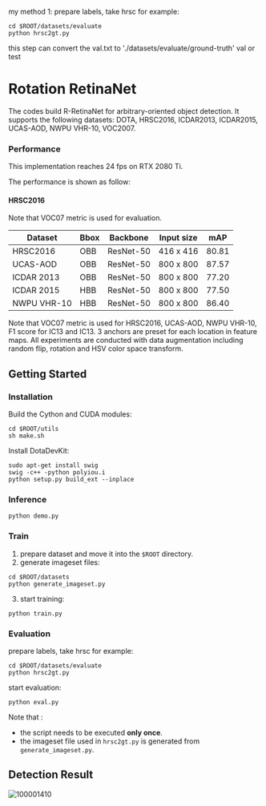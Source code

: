 my method 
 1:
 prepare labels, take hrsc for example:
```
cd $ROOT/datasets/evaluate
python hrsc2gt.py
```
this step can  convert the val.txt to './datasets/evaluate/ground-truth'
val  or  test






# Rotation RetinaNet

The codes build R-RetinaNet for arbitrary-oriented object detection. It supports the following datasets: DOTA, HRSC2016, ICDAR2013, ICDAR2015, UCAS-AOD, NWPU VHR-10, VOC2007. 

### Performance
This implementation reaches 24 fps on RTX 2080 Ti. 

The performance is shown as follow:

#### HRSC2016

Note that VOC07 metric is used for evaluation.

| Dataset          | Bbox |Backbone   | Input size | mAP       |
| ---------------  | ---- | ---------- | --------- |---------|
| HRSC2016         | OBB  | ResNet-50  | 416 x 416  | 80.81    |
| UCAS-AOD         | OBB  |ResNet-50  | 800 x 800  | 87.57     |
| ICDAR 2013       | OBB  |ResNet-50 | 800 x 800  | 77.20    |
| ICDAR 2015       | HBB  |ResNet-50 | 800 x 800  | 77.50 |
| NWPU VHR-10      | HBB  |ResNet-50 | 800 x 800  | 86.40 |

Note that VOC07 metric is used for HRSC2016, UCAS-AOD, NWPU VHR-10, F1 score for IC13 and IC13. 3 anchors are preset for each location in feature maps. All experiments are conducted with data augmentation including random flip, rotation and HSV color space transform.



## Getting Started
### Installation
Build the Cython  and CUDA modules:
```
cd $ROOT/utils
sh make.sh
```

Install DotaDevKit:

```
sudo apt-get install swig
swig -c++ -python polyiou.i
python setup.py build_ext --inplace
```

### Inference

```
python demo.py
```

### Train
1. prepare dataset and move it into the `$ROOT` directory.
2. generate imageset files:
```
cd $ROOT/datasets
python generate_imageset.py
```
3. start training:
```
python train.py
```
### Evaluation
prepare labels, take hrsc for example:
```
cd $ROOT/datasets/evaluate
python hrsc2gt.py
```
start evaluation:
```
python eval.py
```
Note that :

- the script  needs to be executed **only once**.
- the imageset file used in `hrsc2gt.py` is generated from `generate_imageset.py`.

## Detection Result

<img src="outputs\100001410.jpg" alt="100001410"  />

